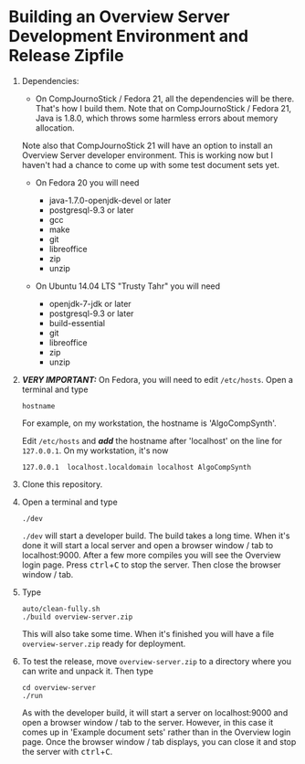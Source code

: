 # Building an Overview Server Development Environment and  Release Zipfile

1. Dependencies:
    * On CompJournoStick / Fedora 21, all the dependencies will be there. That's how I build them. Note that on CompJournoStick / Fedora 21, Java is 1.8.0, which throws some harmless errors about memory allocation.

    Note also that CompJournoStick 21 will have an option to install an Overview Server developer environment. This is working now but I haven't had a chance to come up with some test document sets yet.

    * On Fedora 20 you will need
        * java-1.7.0-openjdk-devel or later
        * postgresql-9.3 or later
        * gcc
        * make
        * git
        * libreoffice
        * zip
        * unzip

    * On Ubuntu 14.04 LTS "Trusty Tahr" you will need
        * openjdk-7-jdk or later
        * postgresql-9.3 or later
        * build-essential
        * git
        * libreoffice
        * zip
        * unzip


1. ***VERY IMPORTANT:*** On Fedora, you will need to edit `/etc/hosts`. Open a terminal and type

    ```
    hostname
    ```
    For example, on my workstation, the hostname is 'AlgoCompSynth'.

    Edit `/etc/hosts` and ***add*** the hostname after 'localhost' on the line for `127.0.0.1`. On my workstation, it's now

    ```
    127.0.0.1  localhost.localdomain localhost AlgoCompSynth
    ```

1. Clone this repository.

1. Open a terminal and type

    ```
    ./dev
    ```

    `./dev` will start a developer build. The build takes a long time. When it's done it will start a local server and open a browser window / tab to localhost:9000. After a few more compiles you will see the Overview login page. Press <kbd>ctrl</kbd>+<kbd>C</kbd> to stop the server. Then close the browser window / tab.

1. Type

    ```
    auto/clean-fully.sh
    ./build overview-server.zip
    ```
    
    This will also take some time. When it's finished you will have a file `overview-server.zip` ready for deployment.

1. To test the release, move `overview-server.zip` to a directory where you can write and unpack it. Then type

    ```
    cd overview-server
    ./run
    ```

    As with the developer build, it will start a server on localhost:9000 and open a browser window / tab to the server. However, in this case it comes up in 'Example document sets' rather than in the Overview login page. Once the browser window / tab displays, you can close it and stop the server with <kbd>ctrl</kbd>+<kbd>C</kbd>.
